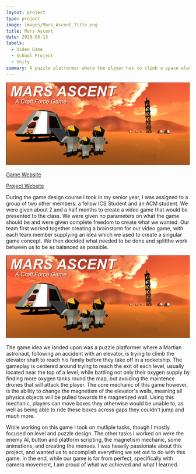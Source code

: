 ```yaml
---
layout: project
type: project
image: images/Mars_Ascent_Title.png
title: Mars Ascent
date: 2020-05-13
labels:
  - Video Game
  - School Project
  - Unity
summary: A puzzle platformer where the player has to climb a space elevator by manipulating the elevator's magnetism and environment.
---
```


<img class="ui huge right floated rounded image" src="../images/Mars_Ascent_Title.png">

[Game Website](https://craft-force.itch.io/mars-ascent)

[Project Website](https://sites.google.com/hawaii.edu/craft-force/)

During the game design course I took in my senior year, I was assigned to a group of two other members: a fellow ICS Student and an ACM student. We were given about 2 and a half months to create a video game that would be presented to the class. We were given no parameters on what the game should be and were given complete freedom to create what we wanted. Our team first worked together creating a brainstorm for our video game, with each team member supplying an idea which we used to create a singular game concept. We then decided what needed to be done and splitthe work between us to be as balanced as possible.

<img class="ui huge right floated rounded image" src="../images/Mars_Ascent_Title.png">

The game idea we landed upon was a puzzle platformer where a Martian astronaut, following an accident with an elevator, is trying to climb the elevator shaft to reach his family before they take off in a rocketship. The gameplay is centered around trying to reach the exit of each level, usually located near the top of a level, while battling not only their oxygen supply by finding more oxygen tanks round the map, but avoiding the maintence drones that will attack the player. The core mechanic of this game however, is the ability to change the magnetism of the elevator's walls, meaning all physics objects will be pulled towards the magnetized wall. Using this mechanic, players can move boxes they otherwise would be unable to, as well as being able to ride these boxes across gaps they couldn't jump and much more. 

While working on this game I took on mutliple tasks, though I mostly focused on level and puzzle design. The other tasks I worked on were the enemy AI, button and platform scripting, the magnetism mechanic, some animations, and creating the menues. I was heavily passionate about this project, and wanted us to accomplish everything we set out to do with this game. In the end, while our game is far from perfect, specifically with camera movement, I am proud of what we achieved and what I learned. 
